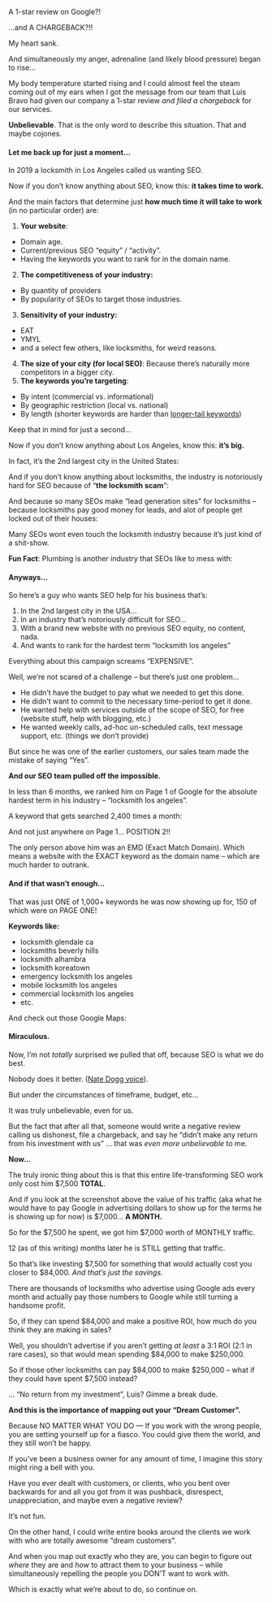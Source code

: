 A 1-star review on Google?!

…and A CHARGEBACK?!!

My heart sank.

And simultaneously my anger, adrenaline (and likely blood pressure) began to rise…

My body temperature started rising and I could almost feel the steam coming out of my ears when I got the message from our team that Luis Bravo had given our company a 1-star review _and filed a chargeback_ for our services.

**Unbelievable**. That is the only word to describe this situation. That and maybe cojones.

#### Let me back up for just a moment…

In 2019 a locksmith in Los Angeles called us wanting SEO.

Now if you don’t know anything about SEO, know this: **it takes time to work.**

And the main factors that determine just **how much time it will take to work** (in no particular order) are:

1.  **Your website**:
-   Domain age.
-   Current/previous SEO “equity” / “activity”.
-   Having the keywords you want to rank for in the domain name.
2.  **The competitiveness of your industry:**
-   By quantity of providers
-   By popularity of SEOs to target those industries.
3.  **Sensitivity of your industry:**
-   EAT
-   YMYL
-   and a select few others, like locksmiths, for weird reasons.
4.  **The size of your city (for local SEO)**: Because there’s naturally more competitors in a bigger city.
5.  **The keywords you’re targeting**:
-   By intent (commercial vs. informational)
-   By geographic restriction (local vs. national)
-   By length (shorter keywords are harder than [longer-tail keywords](https://devinschumacher.com/long-tail-keywords/))

Keep that in mind for just a second…

Now if you don’t know anything about Los Angeles, know this: **it’s big.**

In fact, it’s the 2nd largest city in the United States:

And if you don’t know anything about locksmiths, the industry is notoriously hard for SEO because of “**the locksmith scam**“:

And because so many SEOs make “lead generation sites” for locksmiths – because locksmiths pay good money for leads, and alot of people get locked out of their houses:

Many SEOs wont even touch the locksmith industry because it’s just kind of a shit-show.

**Fun Fact**: Plumbing is another industry that SEOs like to mess with:

#### Anyways…

So here’s a guy who wants SEO help for his business that’s:

1.  In the 2nd largest city in the USA…
2.  In an industry that’s notoriously difficult for SEO…
3.  With a brand new website with no previous SEO equity, no content, nada.
4.  And wants to rank for the hardest term “locksmith los angeles”

Everything about this campaign screams “EXPENSIVE”.

Well, we’re not scared of a challenge – but there’s just one problem…

-   He didn’t have the budget to pay what we needed to get this done.
-   He didn’t want to commit to the necessary time-period to get it done.
-   He wanted help with services outside of the scope of SEO, for free (website stuff, help with blogging, etc.)
-   He wanted weekly calls, ad-hoc un-scheduled calls, text message support, etc. (things we don’t provide)

But since he was one of the earlier customers, our sales team made the mistake of saying “Yes”.

**And our SEO team pulled off the impossible.**

In less than 6 months, we ranked him on Page 1 of Google for the absolute hardest term in his industry – “locksmith los angeles”.

A keyword that gets searched 2,400 times a month:

And not just anywhere on Page 1… POSITION 2!!

The only person above him was an EMD (Exact Match Domain). Which means a website with the EXACT keyword as the domain name – which are much harder to outrank.

#### **And if that wasn’t enough…**

That was just ONE of 1,000+ keywords he was now showing up for, 150 of which were on PAGE ONE!

**Keywords like:**

-   locksmith glendale ca
-   locksmiths beverly hills
-   locksmith alhambra
-   locksmith koreatown
-   emergency locksmith los angeles
-   mobile locksmith los angeles
-   commercial locksmith los angeles
-   etc.

And check out those Google Maps:

#### **Miraculous.**

Now, I’m not _totally_ surprised we pulled that off, because SEO is what we do best.

Nobody does it better. ([Nate Dogg voice](https://www.youtube.com/watch?v=yPokr7jIhJs)).

But under the circumstances of timeframe, budget, etc…

It was truly unbelievable, even for us.

But the fact that after all that, someone would write a negative review calling us dishonest, file a chargeback, and say he “didn’t make any return from his investment with us” … that was _even more unbelievable_ to me.

**Now…**

The truly ironic thing about this is that this entire life-transforming SEO work only cost him $7,500 **TOTAL**.

And if you look at the screenshot above the value of his traffic (aka what he would have to pay Google in advertising dollars to show up for the terms he is showing up for now) is $7,000… **A MONTH.**

So for the $7,500 he spent, we got him $7,000 worth of MONTHLY traffic.

12 (as of this writing) months later he is STILL getting that traffic.

So that’s like investing $7,500 for something that would actually cost you closer to $84,000. _And that’s just the savings._

There are thousands of locksmiths who advertise using Google ads every month and actually pay those numbers to Google while still turning a handsome profit.

So, if they can spend $84,000 and make a positive ROI, how much do you think they are making in sales?

Well, you shouldn’t advertise if you aren’t getting _at least_ a 3:1 ROI (2:1 in rare cases), so that would mean spending $84,000 to make $250,000.

So if those other locksmiths can pay $84,000 to make $250,000 – what if they could have spent $7,500 instead?

… “No return from my investment”, Luis? Gimme a break dude.

**And this is the importance of mapping out your “Dream Customer”.**

Because NO MATTER WHAT YOU DO — If you work with the wrong people, you are setting yourself up for a fiasco. You could give them the world, and they still won’t be happy.

If you’ve been a business owner for any amount of time, I imagine this story might ring a bell with you.

Have you ever dealt with customers, or clients, who you bent over backwards for and all you got from it was pushback, disrespect, unappreciation, and maybe even a negative review?

It’s not fun.

On the other hand, I could write entire books around the clients we work with who are totally awesome “dream customers”.

And when you map out exactly who they are, you can begin to figure out _where_ they are and _how_ to attract them to your business – while simultaneously repelling the people you DON’T want to work with.

Which is exactly what we’re about to do, so continue on.
